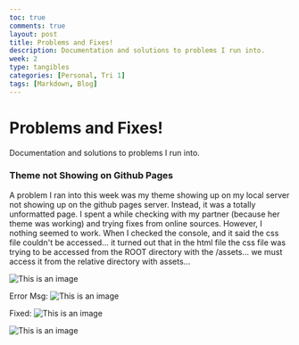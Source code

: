 ```yaml
---
toc: true
comments: true
layout: post
title: Problems and Fixes!
description: Documentation and solutions to problems I run into. 
week: 2
type: tangibles
categories: [Personal, Tri 1]
tags: [Markdown, Blog]
---
```

# Problems and Fixes!
Documentation and solutions to problems I run into. 

### Theme not Showing on Github Pages
A problem I ran into this week was my theme showing up on my local server not showing up on the github pages server. Instead, it was a totally unformatted page. I spent a while checking with my partner (because her theme was working) and trying fixes from online sources. However, I nothing seemed to work. When I checked the console, and it said the css file couldn't be accessed... it turned out that in the html file the css file was trying to be accessed from the ROOT directory with the /assets... we must access it from the relative directory with assets...

![This is an image](https://media.discordapp.net/attachments/891206559055638579/1143958994298343607/Screen_Shot_2023-08-22_at_9.18.28_PM.jpg?width=1644&height=884)

Error Msg:
![This is an image](https://media.discordapp.net/attachments/891206559055638579/1143958994587754596/Screen_Shot_2023-08-22_at_9.18.33_PM.jpg?width=1644&height=382)

Fixed:
![This is an image](https://media.discordapp.net/attachments/891206559055638579/1143958995120427128/Screen_Shot_2023-08-23_at_10.15.35_AM.jpg?width=1644&height=218)

![This is an image](https://media.discordapp.net/attachments/891206559055638579/1143958994860392549/Screen_Shot_2023-08-23_at_10.14.40_AM.jpg?width=1446&height=930)